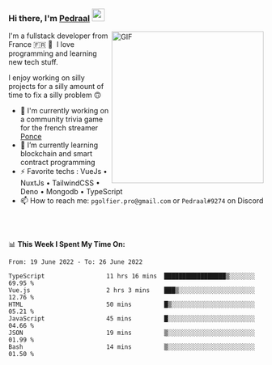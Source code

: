 ### Hi there, I'm <a href="https://pedraal.dev" target="_blank">Pedraal</a> <img src="https://media.giphy.com/media/hvRJCLFzcasrR4ia7z/giphy.gif" width="25px">
<img align="right" alt="GIF" src="https://pedraal.dev/avatar.png" width="300" height="300" />

I'm a fullstack developer from France 🇫🇷 🥖 &nbsp;I love programming and learning new
tech stuff.

I enjoy working on silly projects for a silly amount of time to fix a silly problem 🙃

- 🔭  I'm currently working on a community trivia game for the french streamer <a href="https://twitch.tv/ponce" target="_blank">Ponce</a>
- 🌱 I’m currently learning blockchain and smart contract programming
- ⚡ Favorite techs : VueJs &bull; NuxtJs &bull; TailwindCSS &bull; Deno &bull; Mongodb &bull; TypeScript
- 📫 How to reach me: `pgolfier.pro@gmail.com` or `Pedraal#9274` on Discord

<br>
<br>

📊 **This Week I Spent My Time On:**
<!--START_SECTION:waka-->

```text
From: 19 June 2022 - To: 26 June 2022

TypeScript                 11 hrs 16 mins  █████████████████▒░░░░░░░   69.95 %
Vue.js                     2 hrs 3 mins    ███▒░░░░░░░░░░░░░░░░░░░░░   12.76 %
HTML                       50 mins         █▒░░░░░░░░░░░░░░░░░░░░░░░   05.21 %
JavaScript                 45 mins         █░░░░░░░░░░░░░░░░░░░░░░░░   04.66 %
JSON                       19 mins         ▒░░░░░░░░░░░░░░░░░░░░░░░░   01.99 %
Bash                       14 mins         ▒░░░░░░░░░░░░░░░░░░░░░░░░   01.50 %
```

<!--END_SECTION:waka-->
